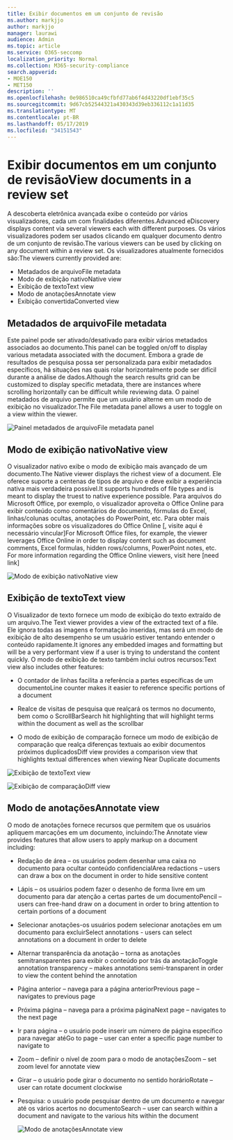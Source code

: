 ```yaml
---
title: Exibir documentos em um conjunto de revisão
ms.author: markjjo
author: markjjo
manager: laurawi
audience: Admin
ms.topic: article
ms.service: O365-seccomp
localization_priority: Normal
ms.collection: M365-security-compliance
search.appverid:
- MOE150
- MET150
description: ''
ms.openlocfilehash: 0e986510ca49cfbfd77ab6f4d43220df1ebf35c5
ms.sourcegitcommit: 9d67cb52544321a430343d39eb336112c1a11d35
ms.translationtype: MT
ms.contentlocale: pt-BR
ms.lasthandoff: 05/17/2019
ms.locfileid: "34151543"
---
```

# <a name="view-documents-in-a-review-set"></a><span data-ttu-id="b79bb-102">Exibir documentos em um conjunto de revisão</span><span class="sxs-lookup"><span data-stu-id="b79bb-102">View documents in a review set</span></span>

<span data-ttu-id="b79bb-103">A descoberta eletrônica avançada exibe o conteúdo por vários visualizadores, cada um com finalidades diferentes.</span><span class="sxs-lookup"><span data-stu-id="b79bb-103">Advanced eDiscovery displays content via several viewers each with different purposes.</span></span> <span data-ttu-id="b79bb-104">Os vários visualizadores podem ser usados clicando em qualquer documento dentro de um conjunto de revisão.</span><span class="sxs-lookup"><span data-stu-id="b79bb-104">The various viewers can be used by clicking on any document within a review set.</span></span> <span data-ttu-id="b79bb-105">Os visualizadores atualmente fornecidos são:</span><span class="sxs-lookup"><span data-stu-id="b79bb-105">The viewers currently provided are:</span></span>

- <span data-ttu-id="b79bb-106">Metadados de arquivo</span><span class="sxs-lookup"><span data-stu-id="b79bb-106">File metadata</span></span>
- <span data-ttu-id="b79bb-107">Modo de exibição nativo</span><span class="sxs-lookup"><span data-stu-id="b79bb-107">Native view</span></span>
- <span data-ttu-id="b79bb-108">Exibição de texto</span><span class="sxs-lookup"><span data-stu-id="b79bb-108">Text view</span></span>
- <span data-ttu-id="b79bb-109">Modo de anotações</span><span class="sxs-lookup"><span data-stu-id="b79bb-109">Annotate view</span></span>
- <span data-ttu-id="b79bb-110">Exibição convertida</span><span class="sxs-lookup"><span data-stu-id="b79bb-110">Converted view</span></span>

## <a name="file-metadata"></a><span data-ttu-id="b79bb-111">Metadados de arquivo</span><span class="sxs-lookup"><span data-stu-id="b79bb-111">File metadata</span></span>

<span data-ttu-id="b79bb-112">Este painel pode ser ativado/desativado para exibir vários metadados associados ao documento.</span><span class="sxs-lookup"><span data-stu-id="b79bb-112">This panel can be toggled on/off to display various metadata associated with the document.</span></span> <span data-ttu-id="b79bb-113">Embora a grade de resultados de pesquisa possa ser personalizada para exibir metadados específicos, há situações nas quais rolar horizontalmente pode ser difícil durante a análise de dados.</span><span class="sxs-lookup"><span data-stu-id="b79bb-113">Although the search results grid can be customized to display specific metadata, there are instances where scrolling horizontally can be difficult while reviewing data.</span></span> <span data-ttu-id="b79bb-114">O painel metadados de arquivo permite que um usuário alterne em um modo de exibição no visualizador.</span><span class="sxs-lookup"><span data-stu-id="b79bb-114">The File metadata panel allows a user to toggle on a view within the viewer.</span></span>

![<span data-ttu-id="b79bb-115">Painel metadados de arquivo</span><span class="sxs-lookup"><span data-stu-id="b79bb-115">File metadata panel</span></span>
](../media/Reviewimage2.png)

## <a name="native-view"></a><span data-ttu-id="b79bb-116">Modo de exibição nativo</span><span class="sxs-lookup"><span data-stu-id="b79bb-116">Native view</span></span>

<span data-ttu-id="b79bb-117">O visualizador nativo exibe o modo de exibição mais avançado de um documento.</span><span class="sxs-lookup"><span data-stu-id="b79bb-117">The Native viewer displays the richest view of a document.</span></span> <span data-ttu-id="b79bb-118">Ele oferece suporte a centenas de tipos de arquivo e deve exibir a experiência nativa mais verdadeira possível.</span><span class="sxs-lookup"><span data-stu-id="b79bb-118">It supports hundreds of file types and is meant to display the truest to native experience possible.</span></span> <span data-ttu-id="b79bb-119">Para arquivos do Microsoft Office, por exemplo, o visualizador aproveita o Office Online para exibir conteúdo como comentários de documento, fórmulas do Excel, linhas/colunas ocultas, anotações do PowerPoint, etc. Para obter mais informações sobre os visualizadores do Office Online \[, visite aqui é necessário vincular\]</span><span class="sxs-lookup"><span data-stu-id="b79bb-119">For Microsoft Office files, for example, the viewer leverages Office Online in order to display content such as document comments, Excel formulas, hidden rows/columns, PowerPoint notes, etc. For more information regarding the Office Online viewers, visit here \[need link\]</span></span>

![<span data-ttu-id="b79bb-120">Modo de exibição nativo</span><span class="sxs-lookup"><span data-stu-id="b79bb-120">Native view</span></span>
](../media/Reviewimage3.png)

## <a name="text-view"></a><span data-ttu-id="b79bb-121">Exibição de texto</span><span class="sxs-lookup"><span data-stu-id="b79bb-121">Text view</span></span>

<span data-ttu-id="b79bb-122">O Visualizador de texto fornece um modo de exibição do texto extraído de um arquivo.</span><span class="sxs-lookup"><span data-stu-id="b79bb-122">The Text viewer provides a view of the extracted text of a file.</span></span> <span data-ttu-id="b79bb-123">Ele ignora todas as imagens e formatação inseridas, mas será um modo de exibição de alto desempenho se um usuário estiver tentando entender o conteúdo rapidamente.</span><span class="sxs-lookup"><span data-stu-id="b79bb-123">It ignores any embedded images and formatting but will be a very performant view if a user is trying to understand the content quickly.</span></span> <span data-ttu-id="b79bb-124">O modo de exibição de texto também inclui outros recursos:</span><span class="sxs-lookup"><span data-stu-id="b79bb-124">Text view also includes other features:</span></span>

  - <span data-ttu-id="b79bb-125">O contador de linhas facilita a referência a partes específicas de um documento</span><span class="sxs-lookup"><span data-stu-id="b79bb-125">Line counter makes it easier to reference specific portions of a document</span></span>

  - <span data-ttu-id="b79bb-126">Realce de visitas de pesquisa que realçará os termos no documento, bem como o ScrollBar</span><span class="sxs-lookup"><span data-stu-id="b79bb-126">Search hit highlighting that will highlight terms within the document as well as the scrollbar</span></span>

  - <span data-ttu-id="b79bb-127">O modo de exibição de comparação fornece um modo de exibição de comparação que realça diferenças textuais ao exibir documentos próximos duplicados</span><span class="sxs-lookup"><span data-stu-id="b79bb-127">Diff view provides a comparison view that highlights textual differences when viewing Near Duplicate documents</span></span>

![<span data-ttu-id="b79bb-128">Exibição de texto</span><span class="sxs-lookup"><span data-stu-id="b79bb-128">Text view</span></span>
](../media/Reviewimage4.png)

![<span data-ttu-id="b79bb-129">Exibição de comparação</span><span class="sxs-lookup"><span data-stu-id="b79bb-129">Diff view</span></span>
](../media/Reviewimage5.png)

## <a name="annotate-view"></a><span data-ttu-id="b79bb-130">Modo de anotações</span><span class="sxs-lookup"><span data-stu-id="b79bb-130">Annotate view</span></span>

<span data-ttu-id="b79bb-131">O modo de anotações fornece recursos que permitem que os usuários apliquem marcações em um documento, incluindo:</span><span class="sxs-lookup"><span data-stu-id="b79bb-131">The Annotate view provides features that allow users to apply markup on a document including:</span></span>

  - <span data-ttu-id="b79bb-132">Redação de área – os usuários podem desenhar uma caixa no documento para ocultar conteúdo confidencial</span><span class="sxs-lookup"><span data-stu-id="b79bb-132">Area redactions – users can draw a box on the document in order to hide sensitive content</span></span>

  - <span data-ttu-id="b79bb-133">Lápis – os usuários podem fazer o desenho de forma livre em um documento para dar atenção a certas partes de um documento</span><span class="sxs-lookup"><span data-stu-id="b79bb-133">Pencil – users can free-hand draw on a document in order to bring attention to certain portions of a document</span></span>

  - <span data-ttu-id="b79bb-134">Selecionar anotações-os usuários podem selecionar anotações em um documento para excluir</span><span class="sxs-lookup"><span data-stu-id="b79bb-134">Select annotations - users can select annotations on a document in order to delete</span></span>

  - <span data-ttu-id="b79bb-135">Alternar transparência da anotação – torna as anotações semitransparentes para exibir o conteúdo por trás da anotação</span><span class="sxs-lookup"><span data-stu-id="b79bb-135">Toggle annotation transparency – makes annotations semi-transparent in order to view the content behind the annotation</span></span>

  - <span data-ttu-id="b79bb-136">Página anterior – navega para a página anterior</span><span class="sxs-lookup"><span data-stu-id="b79bb-136">Previous page – navigates to previous page</span></span>

  - <span data-ttu-id="b79bb-137">Próxima página – navega para a próxima página</span><span class="sxs-lookup"><span data-stu-id="b79bb-137">Next page – navigates to the next page</span></span>

  - <span data-ttu-id="b79bb-138">Ir para página – o usuário pode inserir um número de página específico para navegar até</span><span class="sxs-lookup"><span data-stu-id="b79bb-138">Go to page – user can enter a specific page number to navigate to</span></span>

  - <span data-ttu-id="b79bb-139">Zoom – definir o nível de zoom para o modo de anotações</span><span class="sxs-lookup"><span data-stu-id="b79bb-139">Zoom – set zoom level for annotate view</span></span>

  - <span data-ttu-id="b79bb-140">Girar – o usuário pode girar o documento no sentido horário</span><span class="sxs-lookup"><span data-stu-id="b79bb-140">Rotate – user can rotate document clockwise</span></span>

  - <span data-ttu-id="b79bb-141">Pesquisa: o usuário pode pesquisar dentro de um documento e navegar até os vários acertos no documento</span><span class="sxs-lookup"><span data-stu-id="b79bb-141">Search – user can search within a document and navigate to the various hits within the document</span></span>
    
    ![<span data-ttu-id="b79bb-142">Modo de anotações</span><span class="sxs-lookup"><span data-stu-id="b79bb-142">Annotate view</span></span>
    ](../media/Reviewimage1.png)